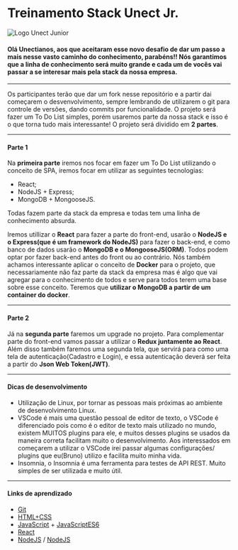# Treinamento Stack Unect Jr.
![Logo Unect Junior](https://i.imgur.com/ic3PKG9.png)
#### Olá Unectianos, aos que aceitaram esse novo desafio de dar um passo a mais nesse vasto caminho do conhecimento, parabéns!! Nós garantimos que a linha de conhecimento será muito grande e cada um de vocês vai passar a se interesar mais pela stack da nossa empresa.
---
Os participantes terão que dar um fork nesse repositório e a partir dai começarem o desvenvolvimento, sempre lembrando de utilizarem o git para controle de versões, dando commits por funcionalidade.
O projeto será fazer um To Do List simples, porém usaremos parte da nossa stack e isso é o que torna tudo mais interessante! O projeto será dividido em **2 partes**.

--- 
#### Parte 1
Na **primeira parte** iremos nos focar em fazer um To Do List utilizando o conceito de SPA, iremos focar em utilizar as seguintes tecnologias:
- React;
- NodeJS + Express;
- MongoDB + MongooseJS.

Todas fazem parte da stack da empresa e todas tem uma linha de conhecimento absurda.

Iremos utillizar o **React** para fazer a parte do front-end, usarão o **NodeJS e o Express(que é um framework do NodeJS)** para fazer o back-end, e como banco de dados usarão o **MongoDB e o MongooseJS(ORM)**. 
Todos podem optar por fazer back-end antes do front ou ao contrário.
Nós também achamos interessante aplicar o conceito de **Docker** para o projeto, que necessariamente não faz parte da stack da empresa mas é algo que vai agregar para o conhecimento de todos e serve para todos terem uma base sobre esse conceito. Teremos que **utilizar o MongoDB a partir de um container do docker**.

---

#### Parte 2
Já na **segunda parte** faremos um upgrade no projeto. Para complementar parte do front-end vamos passar a utilizar o **Redux juntamente ao React**.
Além disso também faremos uma segunda tela, que servirá para como uma tela de autenticação(Cadastro e Login), e essa autenticação deverá ser feita a partir do **Json Web Token(JWT)**.

---

#### Dicas de desenvolvimento
- Utilização de Linux, por tornar as pessoas mais próximas ao ambiente de desenvolvimento Linux.
- VSCode é mais uma questão pessoal de editor de texto, o VSCode é diferenciado pois como é o editor de texto mais utilizado no mundo, existem MUITOS plugins para ele, e muitos desses plugins se usados da maneira correta facilitam muito o desenvolvimento. Aos interessados em começarem a utilizar o VSCode irei passar algumas configurações/ plugins que eu(Bruno) utilizo e facilita muito minha vida. 
- Insomnia, o Insomnia é uma ferramenta para testes de API REST. Muito simples de ser utilizada e muito útil.

---

#### Links de aprendizado

- [Git](https://www.udacity.com/course/how-to-use-git-and-github--ud775)
- [HTML+CSS](https://www.origamid.com/curso/web-design-completo/)
- [JavaScript](https://rocketseat.com.br/starter/curso-gratuito-javascript) + [JavaScriptES6](https://rocketseat.com.br/starter/curso-gratuito-javascript-es6)
- [React](https://www.youtube.com/playlist?list=PL4cUxeGkcC9ij8CfkAY2RAGb-tmkNwQHG)
- [NodeJS](https://rocketseat.com.br/starter/curso-gratuito-nodejs) / [NodeJS](https://www.youtube.com/watch?v=w-7RQ46RgxU&list=PL4cUxeGkcC9gcy9lrvMJ75z9maRw4byYp)


